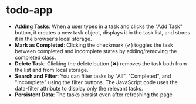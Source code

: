 # todo-app
- **Adding Tasks**: When a user types in a task and clicks the "Add Task" button, it creates a new task object, displays it in the task list, and stores it in the browser’s local storage.
- **Mark as Completed**: Clicking the checkmark (✔) toggles the task between completed and incomplete states by adding/removing the completed class.
- **Delete Task**: Clicking the delete button (✖) removes the task both from the list and from local storage.
- **Search and Filter**: You can filter tasks by "All", "Completed", and "Incomplete" using the filter buttons. The JavaScript code uses the data-filter attribute to display only the relevant tasks.
- **Persistent Data**: The tasks persist even after refreshing the page
